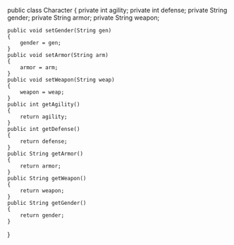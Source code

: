 public class Character
{
	private int agility;
	private int defense;
	private String gender;
	private String armor;
	private String weapon;
	
	public void setGender(String gen)
	{	
		gender = gen;
	}
	public void setArmor(String arm)
	{	
		armor = arm;
	}
	public void setWeapon(String weap)
	{	
		weapon = weap;
	}
	public int getAgility()
	{
		return agility;
	}
	public int getDefense()
	{
		return defense;
	}
	public String getArmor()
	{
		return armor;
	}
	public String getWeapon()
	{
		return weapon;
	}
	public String getGender()
	{
		return gender;
	}
}
